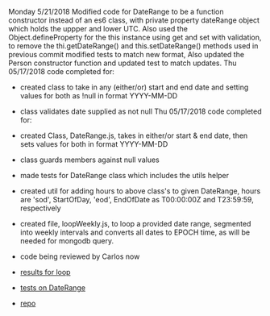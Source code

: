 Monday 5/21/2018 
Modified code for DateRange to be a function constructor instead of an es6 class, with private property dateRange object which holds the uppper and lower UTC.
Also used the Object.defineProperty for the this instance using get and set with validation, to remove the thi.getDateRange() and this.setDateRange() methods used in previous commit
modified tests to match new format,
Also updated the Person constructor function and updated test to match updates.
Thu 05/17/2018 code completed for:
* created class to take in any (either/or) start and end date and setting values for both as !null in format YYYY-MM-DD
* class validates date supplied as not null
Thu 05/17/2018 code completed for:
* created Class, DateRange.js, takes in either/or start & end date, then sets values for both in format YYYY-MM-DD
* class guards members against null values
* made tests for DateRange class which includes the utils helper

* created util for adding hours to above class's to given DateRange, hours are 'sod', StartOfDay, 'eod', EndOfDate as T00:00:00Z and T23:59:59, respectively
* created file, loopWeekly.js, to loop a provided date range, segmented into weekly intervals and converts all dates to EPOCH time, as will be needed for mongodb query.
* code being reviewed by Carlos now
* [results for loop](https://www.dropbox.com/s/mfi4br9tte5kcv7/2018-05-17_09-30-19.png?dl=0)
* [tests on DateRange](https://www.dropbox.com/s/r5lf31ye2mrmbtx/2018-05-17_10-08-54.png?dl=0 )
* [repo](https://github.com/tradingbills/_93_zen/blob/master/src/loopWeekly.js)
